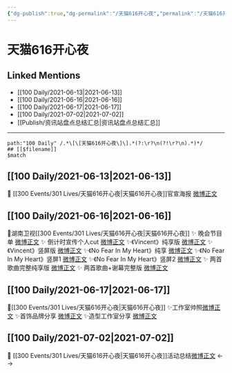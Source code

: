 ```yaml
---
{"dg-publish":true,"dg-permalink":"/天猫616开心夜","permalink":"/天猫616开心夜/","created":"2023-04-09T21:42:45.000+08:00","updated":"2023-04-10T16:19:16.000+08:00"}
---
```


# 天猫616开心夜

## Linked Mentions
- [[100 Daily/2021-06-13\|2021-06-13]]
- [[100 Daily/2021-06-16\|2021-06-16]]
- [[100 Daily/2021-06-17\|2021-06-17]]
- [[100 Daily/2021-07-02\|2021-07-02]]
- [[Publish/资讯站盘点总结汇总\|资讯站盘点总结汇总]]


---

```expander
path:"100 Daily" /.*\[\[天猫616开心夜\]\].*(?:\r?\n(?!\r?\n).*)*/
## [[$filename]]
$match
```
## [[100 Daily/2021-06-13\|2021-06-13]]
💫 [[300 Events/301 Lives/天猫616开心夜\|天猫616开心夜]]官宣海报 [微博正文](https://m.weibo.cn/6466290670/4647580691071684)
## [[100 Daily/2021-06-16\|2021-06-16]]
🌟湖南卫视[[300 Events/301 Lives/天猫616开心夜\|天猫616开心夜]]
✨ 晚会节目单 [微博正文](https://m.weibo.cn/6466290670/4648781951273955)
✨ 倒计时宣传个人cut [微博正文](https://m.weibo.cn/6466290670/4648735651139270)
✨《Vincent》纯享版 [微博正文](https://m.weibo.cn/6466290670/4648827385024556)
✨《Vincent》竖屏版 [微博正文](https://m.weibo.cn/6466290670/4648828982531663)
✨《No Fear In My Heart》纯享 [微博正文](https://m.weibo.cn/6466290670/4648833445531978)
✨《No Fear In My Heart》竖屏1 [微博正文](https://m.weibo.cn/6466290670/4648832044894369)
✨《No Fear In My Heart》竖屏2 [微博正文](https://m.weibo.cn/6466290670/4648834514556150)
✨ 两首歌曲完整纯享版 [微博正文](https://m.weibo.cn/6466290670/4648833847657403)
✨ 两首歌曲+谢幕完整版 [微博正文](https://m.weibo.cn/6466290670/4648852281364969)
## [[100 Daily/2021-06-17\|2021-06-17]]
🌟[[300 Events/301 Lives/天猫616开心夜\|天猫616开心夜]]
✨工作室帅照[微博正文](https://weibo.com/6466290670/KkAZSyS8t)
✨首饰品牌分享 [微博正文](https://weibo.com/6466290670/KkDCVlW8n)
✨造型工作室分享 [微博正文](https://weibo.com/6466290670/KkBrYxJGc)
## [[100 Daily/2021-07-02\|2021-07-02]]
💫 [[300 Events/301 Lives/天猫616开心夜\|天猫616开心夜]]活动总结[微博正文](https://m.weibo.cn/6466290670/4654621099033134)
<-->